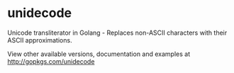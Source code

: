 unidecode
=========

Unicode transliterator in Golang - Replaces non-ASCII characters with their ASCII approximations.

View other available versions, documentation and examples at http://gopkgs.com/unidecode

